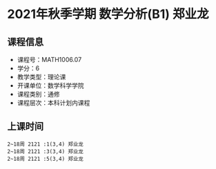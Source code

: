 # 2021年秋季学期 数学分析(B1) 郑业龙






## 课程信息

- 课程号：MATH1006.07
- 学分：6
- 教学类型：理论课
- 开课单位：数学科学学院
- 课程类别：通修
- 课程层次：本科计划内课程

## 上课时间

```
2~18周 2121 :1(3,4) 郑业龙
2~18周 2121 :3(3,4) 郑业龙
2~18周 2121 :5(3,4) 郑业龙
```

